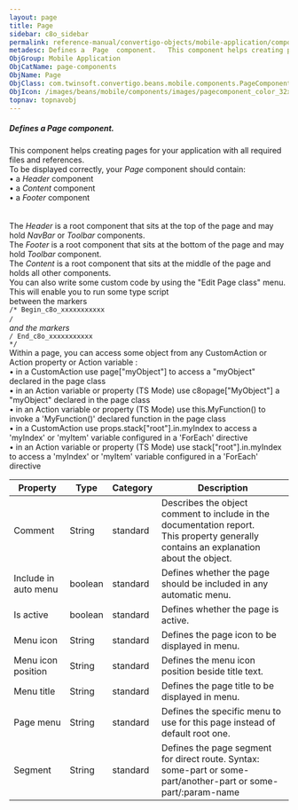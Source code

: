 ```yaml
---
layout: page
title: Page
sidebar: c8o_sidebar
permalink: reference-manual/convertigo-objects/mobile-application/components/page-components/page/
metadesc: Defines a  Page  component.   This component helps creating pages for your application with all required files and references. To be displayed correct
ObjGroup: Mobile Application
ObjCatName: page-components
ObjName: Page
ObjClass: com.twinsoft.convertigo.beans.mobile.components.PageComponent
ObjIcon: /images/beans/mobile/components/images/pagecomponent_color_32x32.png
topnav: topnavobj
---
```

##### Defines a <i>Page</i> component. 

This component helps creating pages for your application with all required files and references.<br/>To be displayed correctly, your <i>Page</i> component should contain:<br> • a <i>Header</i> component<br> • a <i>Content</i> component<br> • a <i>Footer</i> component<br/><br/><br>The <i>Header</i> is a root component that sits at the top of the page and may hold <i>NavBar</i> or <i>Toolbar</i> components.<br/>The <i>Footer</i> is a root component that sits at the bottom of the page and may hold <i>Toolbar</i> component.<br/>The <i>Content</i> is a root component that sits at the middle of the page and holds all other components.<br/>You can also write some custom code by using the "Edit Page class" menu.<br>This will enable you to run some type script<br>between the markers<br><code>/* Begin_c8o_xxxxxxxxxxx */</code><br>and the markers<br><code>/* End_c8o_xxxxxxxxxxx */</code><br/>  Within a page, you can access some object from any CustomAction or Action property or Action variable : <br> •  in a CustomAction use page["myObject"] to access a "myObject" declared in the page class <br> •  in an Action variable or property (TS Mode) use c8opage["MyObject"] a "myObject" declared in the page class <br> •  in an Action variable or property (TS Mode) use this.MyFunction() to invoke a 'MyFunction()' declared function in the page class <br> •  in a CustomAction use props.stack["root"].in.myIndex to access a 'myIndex' or 'myItem' variable configured in a 'ForEach' directive<br> •  in an Action variable or property (TS Mode) use stack["root"].in.myIndex to access a 'myIndex' or 'myItem' variable configured in a 'ForEach' directive<br/>

Property | Type | Category | Description
--- | --- | --- | ---
Comment | String | standard | Describes the object comment to include in the documentation report.<br/>This property generally contains an explanation about the object.
Include in auto menu | boolean | standard | Defines whether the page should be included in any automatic menu.<br/>
Is active | boolean | standard | Defines whether the page is active.<br/>
Menu icon | String | standard | Defines the page icon to be displayed in menu.<br/>
Menu icon position | String | standard | Defines the menu icon position beside title text.<br/>
Menu title | String | standard | Defines the page title to be displayed in menu.<br/>
Page menu | String | standard | Defines the specific menu to use for this page instead of default root one.<br/>
Segment | String | standard | Defines the page segment for direct route. Syntax: some-part or some-part/another-part or some-part/:param-name<br/>
